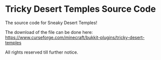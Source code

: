 # Tricky Desert Temples Source Code
The source code for Sneaky Desert Temples!

The download of the file can be done here: https://www.curseforge.com/minecraft/bukkit-plugins/tricky-desert-temples

All rights reserved till further notice.

